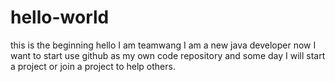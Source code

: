 # hello-world
this is the beginning
hello I am teamwang I am a new java developer now I want to start use github as my own code repository and 
some day I will start a project or join a project to help others.
